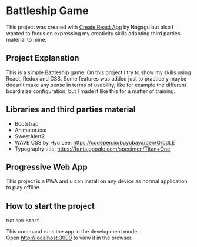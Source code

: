 # Battleship Game

This project was created with [Create React App](https://github.com/facebook/create-react-app) by Nagagu but also I wanted to focus on expressing my creativity skills adapting third parties material to mine.

## Project Explanation

This is a simple Battleship game. On this project I try to show my skills using React, Redux and CSS. Some features was added just to practice y maybe doesn't make any sense in terms of usability, like for example the different board size configuration, but I made it like this for a matter of training.

## Libraries and third parties material

- Bootstrap
- Animator.css
- SweetAlert2
- WAVE CSS by Hyu Lee: https://codepen.io/buyubaya/pen/QrbdLE
- Typography title: https://fonts.google.com/specimen/Titan+One

## Progressive Web App

This project is a PWA and u can install on any device as normal application to play offline

## How to start the project

run `npm start`

This command runs the app in the development mode.\
Open [http://localhost:3000](http://localhost:3000) to view it in the browser.
